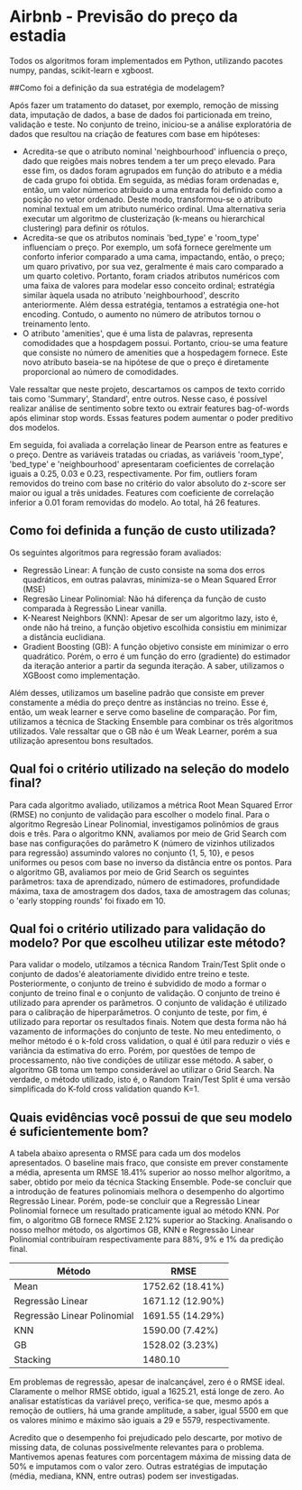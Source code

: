 # Airbnb - Previsão do preço da estadia

Todos os algoritmos foram implementados em Python, utilizando pacotes numpy, pandas, scikit-learn e xgboost.

##Como foi a definição da sua estratégia de modelagem?

Após fazer um tratamento do dataset, por exemplo, remoção de missing data, imputação de dados, a base de dados foi particionada em treino, validação e teste. No conjunto de treino, iniciou-se a análise exploratória de dados que resultou na criação de features com base em hipóteses:

- Acredita-se que o atributo nominal 'neighbourhood' influencia o preço, dado que reigões mais nobres tendem a ter um preço elevado. Para esse fim, os dados foram agrupados em função do atributo e a média de cada grupo foi obtida. Em seguida, as médias foram ordenadas e, então, um valor númerico atríbuido a uma entrada  foi definido como a posição no vetor ordenado. Deste modo, transformou-se o atributo nominal textual em um atributo numérico ordinal. Uma alternativa seria executar um algoritmo de clusterização (k-means ou hierarchical clustering) para definir os rótulos.
- Acredita-se que os atributos nominais 'bed_type' e 'room_type' influenciam o preço. Por exemplo, um sofá fornece gerelmente um conforto inferior comparado a uma cama, impactando, então, o preço; um quaro privativo, por sua vez, geralmente é mais caro comparado a um quarto coletivo. Portanto, foram criados  atributos numéricos com uma faixa de valores para modelar esso conceito ordinal; estratégia similar àquela usada no atributo 'neighbourhood', descrito anteriormente. Além dessa estratégia, tentamos a estratégia one-hot encoding. Contudo, o aumento no número de atributos tornou o treinamento lento.
- O atributo 'amenities', que é uma lista de palavras, representa comodidades que a hospdagem possui. Portanto, criou-se uma feature que consiste no número de amenities que a hospedagem fornece. Este novo atributo baseia-se na hipótese de que o preço é diretamente proporcional ao número de comodidades.

Vale ressaltar que neste projeto, descartamos os campos de texto corrido tais como 'Summary', Standard', entre outros. Nesse caso, é possível realizar análise de sentimento sobre texto ou extrair features bag-of-words após eliminar stop words. Essas features podem aumentar o poder preditivo dos modelos.

Em seguida, foi avaliada a correlação linear de Pearson entre as features e o preço. Dentre as variáveis tratadas ou criadas, as variáveis 'room_type', 'bed_type'  e 'neighbourhood' apresentaram coeficientes de correlação iguais a 0.25,  0.03 e 0.23, respectivamente. Por fim, outliers foram removidos do treino com base no critério do valor absoluto do z-score ser maior ou igual a três unidades. Features com coeficiente de correlação inferior a 0.01 foram removidas do modelo. Ao total, há 26 features.

## Como foi definida a função de custo utilizada?

Os seguintes algoritmos para regressão foram avaliados:
- Regressão Linear: A função de custo consiste na soma dos erros quadráticos, em outras palavras, minimiza-se o Mean Squared Error (MSE)
- Regresão Linear Polinomial: Não há diferença da função de custo comparada à Regressão Linear vanilla.
- K-Nearest Neighbors (KNN): Apesar de ser um algoritmo lazy, isto é, onde não há treino, a função objetivo escolhida consistiu em minimizar a distância euclidiana.
- Gradient Boosting (GB): A função objetivo consiste em minimizar o erro quadrático. Porém, o erro é um função do erro (gradiente) do estimador da iteração anterior a partir da segunda iteração. A saber, utilizamos o XGBoost como implementação.

Além desses, utilizamos um baseline padrão que consiste em prever constamente a média do preço dentre as instâncias no treino. Esse é, então, um weak learner e serve como baseline de comparação. Por fim, utilizamos a técnica de Stacking Ensemble para combinar os três algoritmos utilizados. Vale ressaltar que o GB não é um Weak Learner, porém a sua utilização apresentou bons resultados.

## Qual foi o critério utilizado na seleção do modelo final?

Para cada algoritmo avaliado, utilizamos a métrica Root Mean Squared Error (RMSE) no conjunto de validação para escolher o modelo final. Para o algoritmo Regresão Linear Polinomial, investigamos polinômios de graus dois e três. Para o algoritmo KNN, avaliamos por meio de Grid Search com base nas configurações do parâmetro K (número de vizinhos utilizados para regressão) assumindo valores no conjunto {1, 5, 10}, e pesos uniformes ou pesos com base no inverso da distância entre os pontos. Para o algoritmo GB, avaliamos por meio de Grid Search os seguintes parâmetros: taxa de aprendizado, número de estimadores, profundidade máxima, taxa de amostragem dos dados, taxa de amostragem das colunas; o 'early stopping rounds' foi fixado em 10.


## Qual foi o critério utilizado para validação do modelo? Por que escolheu utilizar este método?

Para validar o modelo, utilzamos a técnica Random Train/Test Split onde o conjunto de dados'é aleatoriamente dividido entre treino e teste. Posteriormente, o conjunto de treino é subvidido de modo a formar o conjunto de treino final e o conjunto de validação. O conjunto de treino é utilizado para aprender os parâmetros. O conjunto de validação é utilizado para o  calibração de hiperparâmetros. O conjunto de teste, por fim, é utilizado para reportar os resultados finais. Notem que desta forma não há vazamento de informações do conjunto de teste. No meu entedimento, o melhor método é o k-fold cross validation, o qual é útil para reduzir o viés e variância da estimativa do erro. Porém, por questões de tempo de processamento, não tive condições de utilizar esse método. A saber, o algoritmo GB toma um tempo considerável ao utilizar o Grid Search. Na verdade, o método utilizado, isto é, o Random Train/Test Split é uma versão simplificada do K-fold cross validation quando K=1. 

## Quais evidências você possui de que seu modelo é suficientemente bom?

A tabela abaixo apresenta o RMSE para cada um dos modelos apresentados. O baseline mais fraco, que consiste em prever constamente a média, apresenta um RMSE 18.41% superior ao nosso melhor algoritmo, a saber, obtido por meio da técnica Stacking Ensemble. Pode-se concluir que a introdução de features polinomiais melhora o desempenho do algortimo Regressão Linear. Porém, pode-se concluir que a Regressão Linear Polinomial fornece um resultado praticamente igual ao método KNN. Por fim, o algoritmo GB fornece RMSE 2.12% superior ao Stacking. Analisando o nosso melhor método, os algortimos GB, KNN e Regressão Linear Polinomial contribuíram respectivamente para 88%, 9% e 1% da predição final. 

|  Método | RMSE  |
| ------------ | ------------ |
| Mean | 1752.62 (18.41%) |
| Regressão Linear | 1671.12 (12.90%) |
| Regressão Linear Polinomial   |  1691.55 (14.29%)  |
| KNN | 1590.00 (7.42%) | 
| GB | 1528.02 (3.23%) |
| Stacking | 1480.10 |

Em problemas de regressão, apesar de inalcançável, zero é o RMSE ideal. Claramente o melhor RMSE obtido, igual a 1625.21, está longe de zero. Ao analisar estatísticas da variável preço, verifica-se que, mesmo após a remoção de outliers, há uma grande amplitude,  a saber, igual 5500 em que os valores mínimo e máximo são iguais a 29 e 5579, respectivamente.

Acredito que o desempenho foi prejudicado pelo descarte, por motivo de missing data, de colunas possivelmente relevantes para o problema. Mantivemos apenas features com porcentagem máxima de missing data  de 50% e imputamos com o valor zero. Outras estratégias de imputação (média, mediana, KNN, entre outras) podem ser investigadas.